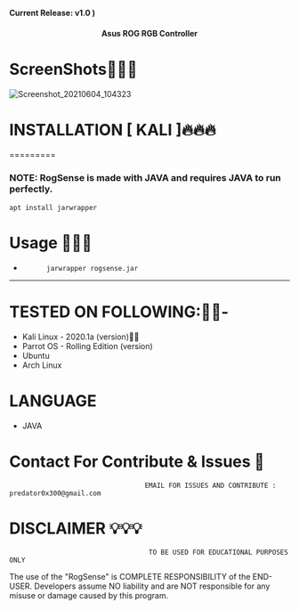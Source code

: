 **Current Release: v1.0 )**
<h4 align="center">Asus ROG RGB Controller</h4>

# ScreenShots👨🏼‍💻
![Screenshot_20210604_104323](https://user-images.githubusercontent.com/57313495/121186067-ee28e480-c823-11eb-940d-f159c5f7d03f.png)


# INSTALLATION [ KALI ]🔥🔥🔥
=========
### NOTE: RogSense is made with JAVA and requires JAVA to run perfectly.

```
apt install jarwrapper

```
# Usage 🙋🏻‍♀️
*           jarwrapper rogsense.jar

---------------------------------------


# TESTED ON FOLLOWING:👌🏻-
* Kali Linux - 2020.1a (version)👍🏻
* Parrot OS - Rolling Edition (version)
* Ubuntu 
* Arch Linux
# LANGUAGE 
* JAVA
# Contact For Contribute & Issues 📲

                                      EMAIL FOR ISSUES AND CONTRIBUTE : predator0x300@gmail.com

# DISCLAIMER 💡💡💡
                                       TO BE USED FOR EDUCATIONAL PURPOSES ONLY

The use of the "RogSense" is COMPLETE RESPONSIBILITY of the END-USER. Developers assume NO liability and are NOT responsible for any misuse or damage caused by this program. 
